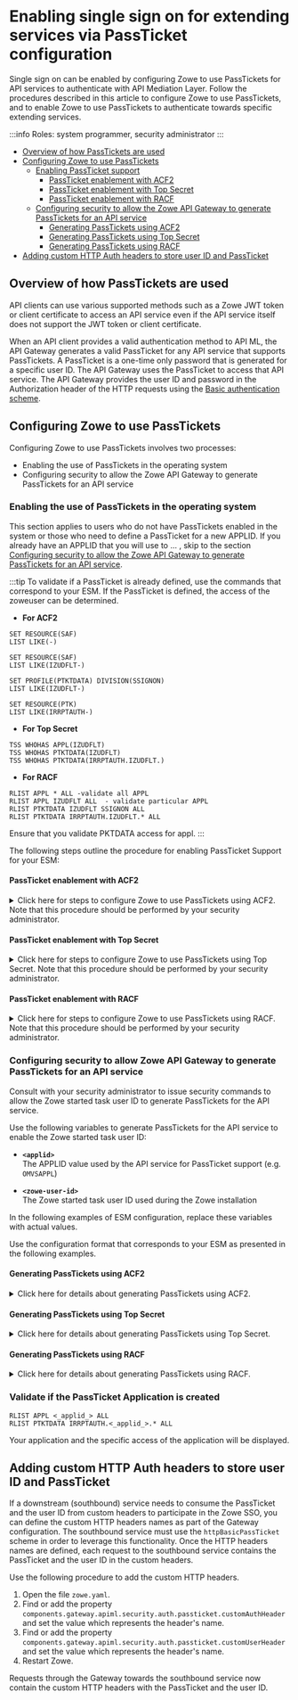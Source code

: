 # Enabling single sign on for extending services via PassTicket configuration

Single sign on can be enabled by configuring Zowe to use PassTickets for API services to authenticate with API Mediation Layer. Follow the procedures described in this article to configure Zowe to use PassTickets, and to enable Zowe to use PassTickets to authenticate towards specific extending services.

:::info Roles: system programmer, security administrator
:::

- [Overview of how PassTickets are used](#overview-of-how-passtickets-are-used)
- [Configuring Zowe to use PassTickets](#configuring-zowe-to-use-passtickets)
    - [Enabling PassTicket support](#enabling-passticket-support)
        - [PassTicket enablement with ACF2](#passticket-enablement-with-acf2)
        - [PassTicket enablement with Top Secret](#passticket-enablement-with-top-secret)
        - [PassTicket enablement with RACF](#passticket-enablement-with-racf)
    - [Configuring security to allow the Zowe API Gateway to generate PassTickets for an API service](#configuring-security-to-allow-zowe-api-gateway-to-generate-passtickets-for-an-api-service)
        - [Generating PassTickets using ACF2](#generating-passtickets-using-acf2)
        - [Generating PassTickets using Top Secret](#generating-passtickets-using-top-secret)
        - [Generating PassTickets using RACF](#generating-passtickets-using-racf)
- [Adding custom HTTP Auth headers to store user ID and PassTicket](#adding-custom-http-auth-headers-to-store-user-id-and-passticket)
## Overview of how PassTickets are used

API clients can use various supported methods such as a Zowe JWT token or client certificate to access an API service even if the API service itself does not support the JWT token or client certificate.

When an API client provides a valid authentication method to API ML, the API Gateway generates a valid PassTicket for any API service that supports PassTickets. A PassTicket is a one-time only password that is generated for a specific user ID. 
The API Gateway uses the PassTicket to access that API service.
The API Gateway provides the user ID and password in the Authorization header of the HTTP requests using the
[Basic authentication scheme](https://developer.mozilla.org/en-US/docs/Web/HTTP/Authentication#Basic_authentication_scheme). 

## Configuring Zowe to use PassTickets

Configuring Zowe to use PassTickets involves two processes:
* Enabling the use of PassTickets in the operating system
* Configuring security to allow the Zowe API Gateway to generate PassTickets for an API service

### Enabling the use of PassTickets in the operating system

This section applies to users who do not have PassTickets enabled in the system or those who need to define a PassTicket for a new APPLID. If you already have an APPLID that you will use to ... , skip to the section [Configuring security to allow the Zowe API Gateway to generate PassTickets for an API service](#configuring-security-to-allow-zowe-api-gateway-to-generate-passtickets-for-an-api-service).

:::tip
To validate if a PassTicket is already defined, use the commands that correspond to your ESM. If the PassTicket is defined, the access of the zoweuser can be determined.

* **For ACF2**

```
SET RESOURCE(SAF)
LIST LIKE(-)

SET RESOURCE(SAF)
LIST LIKE(IZUDFLT-)

SET PROFILE(PTKTDATA) DIVISION(SSIGNON)
LIST LIKE(IZUDFLT-)

SET RESOURCE(PTK)
LIST LIKE(IRRPTAUTH-)
```

* **For Top Secret**
```
TSS WHOHAS APPL(IZUDFLT)
TSS WHOHAS PTKTDATA(IZUDFLT)
TSS WHOHAS PTKTDATA(IRRPTAUTH.IZUDFLT.)
```

* **For RACF**
```
RLIST APPL * ALL -validate all APPL
RLIST APPL IZUDFLT ALL  - validate particular APPL
RLIST PTKTDATA IZUDFLT SSIGNON ALL
RLIST PTKTDATA IRRPTAUTH.IZUDFLT.* ALL 
```
Ensure that you validate PKTDATA access for appl.
:::



The following steps outline the procedure for enabling PassTicket Support for your ESM:

#### PassTicket enablement with ACF2
<details>
<summary> Click here for steps to configure Zowe to use PassTickets using ACF2. Note that this procedure should be performed by your security administrator. </summary>


1.	Define the application session key by entering the following commands, if it has not already been set up:
<!-- What is "it" in the previous sentence? What specifically is set up? -->
```
SET PROFILE(PTKTDATA) DIV(SSIGNON)
INSERT <applid> SSKEY(<key-description>) MULT-USE
F ACF2,REBUILD(PTK),CLASS(P)
```

* **applid**  
Specifies the application ID used for PassTicket validation to authenticate connections to the server.

* **MULT-USE**  
This setting lets you reuse the same PassTicket multiple times.

* **key-description**  
 Specifies the secured sign-on hexadecimal application key of 16 hexadecimal digits (8-byte or 64-bit key). Each application key must be the same on all systems in the configuration and the values must be kept secret and secured.

</details>

#### PassTicket enablement with Top Secret

<details>
<summary> Click here for steps to configure Zowe to use PassTickets using Top Secret. Note that this procedure should be performed by your security administrator. </summary>

Before you begin this procedure, verify that the `PTKTDATA` class and ownership for the PassTicket resource (`IRRPTAUT`) have not already been defined.

1.	Update the resource descriptor table (RDT) to define the `PTKTDATA` class by entering the following commands:

If PTKTDATA is not a predefined class:
```
TSS ADDTO(RDT) RESCLASS(PTKTDATA) RESCODE(n) ACLST(ALL,READ,UPDATE) MAXLEN(37) 
```
The PTKTDATA resource is added to the RDT.

<!-- What if PTKTDATA IS a predefined class? -->

:::note
Include `RESCODE(n)` in the range of 101 to 13F to make `PTKTDATA` a prefixed resource class.
:::

2.	Assign ownership for the PassTicket resource (`IRRPTAUT`). Execute the following commands: 
```
TSS ADDTO(department) PTKTDATA(IRRPTAUT) 
```
Define PassTicket for application ID _applid_ without replay protection.

```
TSS ADDTO(NDT) PSTKAPPL(<applid>) SESSKEY(<key-description>) SIGNMULTI
```

<!-- Where is it defined that replay protection is disabled? -->

* **key-description**  
 Specifies the secured sign-on hexadecimal application key of 16 hexadecimal digits (8-byte or 64-bit key). Each application key must be the same on all systems in the configuration and the values must be kept secret and secured.

</details>

#### PassTicket enablement with RACF


<details>
<summary> Click here for steps to configure Zowe to use PassTickets using RACF. Note that this procedure should be performed by your security administrator. </summary>

1. Activate the `PTKTDATA` class, which encompasses all profiles containing PassTicket information. Execute the following command:
```
SETROPTS CLASSACT(PTKTDATA) RACLIST(PTKTDATA)
```

2. Specify the application ID requiring access through PassTicket for the ZOWE server with the following commands:
```
RDEFINE APPL <_applid_> UACC(READ)
SETROPTS CLASSACT(APPL)
SETROPTS GENERIC(PTKTDATA)
```

Replace _applid_ with a one to 8 character name designated for the application. 

:::note 
This name is usually provided by the site security administrator.
:::

3. Define the profile for the application with the following command:
```
RDEFINE PTKTDATA  <_applid_> UACC(NONE) APPLDATA('NO REPLAY PROTECTION') SSIGNON(KEYMASKED(<key-description>) APPLDATA('NO REPLAY PROTECTION')
```
* **key-description**  
 Specifies the secured sign-on hexadecimal application key of 16 hexadecimal digits (8-byte or 64-bit key). Each application key must be the same on all systems in the configuration and the values must be kept secret and secured.

Replace with the application name defined previously.

:::caution Important
PassTickets for the API service must have the replay protection switched off. This links a secured sign-on application key with the application.
:::

</details>

### Configuring security to allow Zowe API Gateway to generate PassTickets for an API service

Consult with your security administrator to issue security commands to allow the Zowe started task user ID to generate PassTickets for the API service.

Use the following variables to generate PassTickets for the API service to enable the Zowe started task user ID:

- **`<applid>`**  
The APPLID value used by the API service for PassTicket support (e.g. `OMVSAPPL`)

- **`<zowe-user-id>`**  
The Zowe started task user ID used during the Zowe installation

In the following examples of ESM configuration, replace these variables with actual values.

Use the configuration format that corresponds to your ESM as presented in the following examples.

#### Generating PassTickets using ACF2

<details>
<summary> Click here for details about generating PassTickets using ACF2.
</summary>
Grant the Zowe started task user ID permission to generate PassTickets for users of the API service.

**Example:**

```markup
ACF
SET RESOURCE(PTK)
RECKEY IRRPTAUTH ADD(<_applid_>.- UID(<_zowe-user-id_>) SERVICE(UPDATE,READ) ALLOW)
F ACF2,REBUILD(PTK),CLASS(P)
END
```
</details>

#### Generating PassTickets using Top Secret

<details>
<summary>
Click here for details about generating PassTickets using Top Secret.
</summary>
Grant the Zowe started task user ID permission to generate PassTickets for users of the API service.

**Example:**

```markup
TSS PERMIT(<_zowe-user-id_>) PTKTDATA(IRRPTAUTH.<_applid_>.) ACCESS(READ,UPDATE)
TSS REFRESH
```
</details>

#### Generating PassTickets using RACF

<details>
<summary>
Click here for details about generating PassTickets using RACF.
</summary>

Grant the Zowe started task user ID permission to generate PassTickets for users of the API service.

**Example:**

```markup
PERMIT IRRPTAUTH.<_applid_>.* CL(PTKTDATA) ID(<_zowe-user-id_>) ACCESS(UPDATE)
SETROPTS RACLIST(PTKTDATA) REFRESH
```
</details>

### Validate if the PassTicket Application is created

```
RLIST APPL <_applid_> ALL
RLIST PTKTDATA IRRPTAUTH.<_applid_>.* ALL
```
Your application and the specific access of the application will be displayed.


## Adding custom HTTP Auth headers to store user ID and PassTicket

If a downstream (southbound) service needs to consume the PassTicket and the user ID from custom headers to participate in the Zowe SSO, you can define the custom HTTP headers names as part of the Gateway configuration.
The southbound service must use the `httpBasicPassTicket` scheme in order to leverage this functionality. Once the HTTP headers names are defined, each request to the southbound service contains the PassTicket and the user ID in the custom headers.

Use the following procedure to add the custom HTTP headers.

1. Open the file `zowe.yaml`.
2. Find or add the property `components.gateway.apiml.security.auth.passticket.customAuthHeader` and set the value which represents the header's name.
3. Find or add the property `components.gateway.apiml.security.auth.passticket.customUserHeader` and set the value which represents the header's name.
4. Restart Zowe.

Requests through the Gateway towards the southbound service now contain the custom HTTP headers with the PassTicket and the user ID.